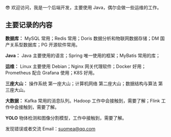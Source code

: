 😎 欢迎访问，我是一个后端开发，主要使用 Java，偶尔会做一些运维的工作。

## 主要记录的内容
**数据库：**
MySQL 常用；Redis 常用；Doris 数据分析和物联网数据存储；DM 国产关系型数据库；PG 开源软件常用。

**Java：**
Java 主要使用的语言；Spring 唯一使用的框架；MyBatis 常用的库；

**运维：** 
Linux 主要使用 Debian；Nginx 网关代理软件；Docker 好用；Prometheus 配合 Grafana 使用；K8S 好用。

**三座大山：**
操作系统 第一座大山；计算机网络 第二座大山；数据结构与算法 第三座大山。

**大数据：**
Kafka 常用的消息队列。Hadoop 工作中会接触到，需要了解；Flink 工作中会接触到，需要了解。

**YOLO** 物体检测和图像分割模型，工作中接触到，需要了解。

发现错误或者交流 Email：suomea@qq.com 

